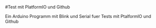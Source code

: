 #Test mit PlatformIO und Github

Ein Arduino Programm mit Blink und Serial fuer Tests mit PtalformIO und Github

